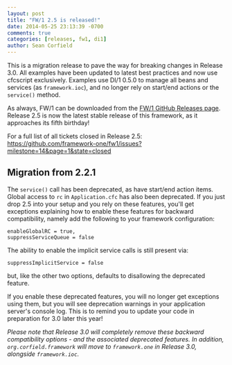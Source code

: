 ```yaml
---
layout: post
title: "FW/1 2.5 is released!"
date: 2014-05-25 23:13:39 -0700
comments: true
categories: [releases, fw1, di1]
author: Sean Corfield
---
```

This is a migration release to pave the way for breaking changes in Release 3.0. All examples have been updated to latest best practices and now use cfcscript exclusively. Examples use DI/1 0.5.0 to manage all beans and services (as `framework.ioc`), and no longer rely on start/end actions or the `service()` method.<!-- more -->

As always, FW/1 can be downloaded from the [FW/1 GitHub Releases page](https://github.com/framework-one/fw1/releases). Release 2.5 is now the latest stable release of this framework, as it approaches its fifth birthday!

For a full list of all tickets closed in Release 2.5: https://github.com/framework-one/fw1/issues?milestone=14&page=1&state=closed

Migration from 2.2.1
---
The `service()` call has been deprecated, as have start/end action items. Global access to `rc` in `Application.cfc` has also been deprecated. If you just drop 2.5 into your setup and you rely on these features, you'll get exceptions explaining how to enable these features for backward compatibility, namely add the following to your framework configuration:

    enableGlobalRC = true,
    suppressServiceQueue = false

The ability to enable the implicit service calls is still present via:

    suppressImplicitService = false

but, like the other two options, defaults to disallowing the deprecated feature.

If you enable these deprecated features, you will no longer get exceptions using them, but you will see deprecation warnings in your application server's console log. This is to remind you to update your code in preparation for 3.0 later this year!

_Please note that Release 3.0 will completely remove these backward compatibility options - and the associated deprecated features. In addition, `org.corfield.framework` will move to `framework.one` in Release 3.0, alongside `framework.ioc`._
